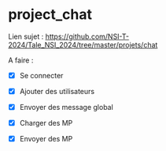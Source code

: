 # project_chat

Lien sujet : https://github.com/NSI-T-2024/Tale_NSI_2024/tree/master/projets/chat

A faire :


- [x] Se connecter


- [X] Ajouter des utilisateurs


- [X] Envoyer des message global 


- [X] Charger des MP


- [X] Envoyer des MP 
